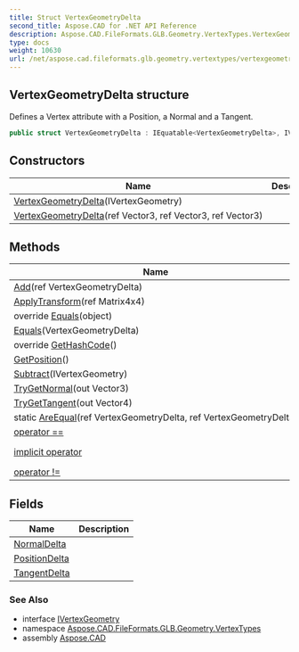 ```yaml
---
title: Struct VertexGeometryDelta
second_title: Aspose.CAD for .NET API Reference
description: Aspose.CAD.FileFormats.GLB.Geometry.VertexTypes.VertexGeometryDelta struct. Defines a Vertex attribute with a Position a Normal and a Tangent
type: docs
weight: 10630
url: /net/aspose.cad.fileformats.glb.geometry.vertextypes/vertexgeometrydelta/
---
```

## VertexGeometryDelta structure

Defines a Vertex attribute with a Position, a Normal and a Tangent.

```csharp
public struct VertexGeometryDelta : IEquatable<VertexGeometryDelta>, IVertexGeometry
```

## Constructors

| Name | Description |
| --- | --- |
| [VertexGeometryDelta](vertexgeometrydelta/#constructor)(IVertexGeometry) |  |
| [VertexGeometryDelta](vertexgeometrydelta/#constructor_1)(ref Vector3, ref Vector3, ref Vector3) |  |

## Methods

| Name | Description |
| --- | --- |
| [Add](../../aspose.cad.fileformats.glb.geometry.vertextypes/vertexgeometrydelta/add/)(ref VertexGeometryDelta) |  |
| [ApplyTransform](../../aspose.cad.fileformats.glb.geometry.vertextypes/vertexgeometrydelta/applytransform/)(ref Matrix4x4) |  |
| override [Equals](../../aspose.cad.fileformats.glb.geometry.vertextypes/vertexgeometrydelta/equals/#equals_1)(object) |  |
| [Equals](../../aspose.cad.fileformats.glb.geometry.vertextypes/vertexgeometrydelta/equals/#equals)(VertexGeometryDelta) |  |
| override [GetHashCode](../../aspose.cad.fileformats.glb.geometry.vertextypes/vertexgeometrydelta/gethashcode/)() |  |
| [GetPosition](../../aspose.cad.fileformats.glb.geometry.vertextypes/vertexgeometrydelta/getposition/)() |  |
| [Subtract](../../aspose.cad.fileformats.glb.geometry.vertextypes/vertexgeometrydelta/subtract/)(IVertexGeometry) |  |
| [TryGetNormal](../../aspose.cad.fileformats.glb.geometry.vertextypes/vertexgeometrydelta/trygetnormal/)(out Vector3) |  |
| [TryGetTangent](../../aspose.cad.fileformats.glb.geometry.vertextypes/vertexgeometrydelta/trygettangent/)(out Vector4) |  |
| static [AreEqual](../../aspose.cad.fileformats.glb.geometry.vertextypes/vertexgeometrydelta/areequal/)(ref VertexGeometryDelta, ref VertexGeometryDelta) |  |
| [operator ==](../../aspose.cad.fileformats.glb.geometry.vertextypes/vertexgeometrydelta/op_equality/) |  |
| [implicit operator](../../aspose.cad.fileformats.glb.geometry.vertextypes/vertexgeometrydelta/op_implicit/#op_implicit) |  (3 operators) |
| [operator !=](../../aspose.cad.fileformats.glb.geometry.vertextypes/vertexgeometrydelta/op_inequality/) |  |

## Fields

| Name | Description |
| --- | --- |
| [NormalDelta](../../aspose.cad.fileformats.glb.geometry.vertextypes/vertexgeometrydelta/normaldelta/) |  |
| [PositionDelta](../../aspose.cad.fileformats.glb.geometry.vertextypes/vertexgeometrydelta/positiondelta/) |  |
| [TangentDelta](../../aspose.cad.fileformats.glb.geometry.vertextypes/vertexgeometrydelta/tangentdelta/) |  |

### See Also

* interface [IVertexGeometry](../ivertexgeometry/)
* namespace [Aspose.CAD.FileFormats.GLB.Geometry.VertexTypes](../../aspose.cad.fileformats.glb.geometry.vertextypes/)
* assembly [Aspose.CAD](../../)


